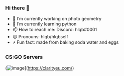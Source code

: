 ### Hi there 👋
- 🔭 I’m currently working on photo geometry
- 🌱 I’m currently learning python
- 📫 How to reach me: Discord: hlqb#0001
- 😄 Pronouns: hlqb/hlqbself
- ⚡ Fun fact: made from baking soda water and eggs
### CS:GO Servers
(![image](https://user-images.githubusercontent.com/38434900/155958690-0959871d-01be-45f4-91ce-53690e3c943b.png)](https://clarityeu.com/)

